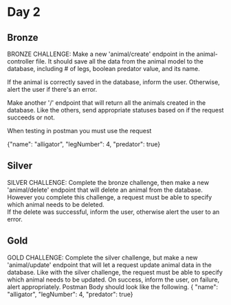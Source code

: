 # Day 2

## Bronze

BRONZE CHALLENGE:
Make a new 'animal/create' endpoint in the animal-controller file. It should save all
the data from the animal model to the database, including # of legs,
boolean predator value, and its name.

If the animal is correctly saved in the database, inform the user.
Otherwise, alert the user if there's an error.

Make another '/' endpoint that will return all the animals
created in the database. Like the others, send appropriate statuses based on
if the request succeeds or not.

When testing in postman you must use the request

{"name": "alligator", "legNumber": 4, "predator": true}

## Silver

SILVER CHALLENGE:
Complete the bronze challenge, then make a new 'animal/delete' endpoint 
that will delete an animal from the database.  
However you complete this challenge, a request must be able to 
specify which animal needs to be deleted.  
If the delete was successful, inform the user, otherwise alert the 
user to an error.

## Gold

GOLD CHALLENGE:   Complete the silver challenge, but make a new 'animal/update' endpoint    that will let a request update animal data in the database.     Like with the silver challenge, the request must be able to    specify which animal needs to be updated.     On success, inform the user, on failure, alert appropriately.       Postman Body should look like the following.   { "name": "alligator", "legNumber": 4, "predator": true}